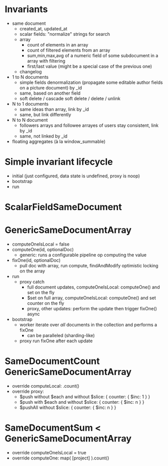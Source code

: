 
Invariants
==========
- same document
    - created_at, updated_at
    - scalar fields: "normalize" strings for search
    - array
        - count of elements in an array
        - count of filtered elements from an array
        - sum,min,max,avg of a numeric field of some subdocument in a array with filtering
        - first/last value (might be a special case of the previous one)
    - changelog
- 1 to N documents
    - simple fields denormalization (propagate some editable author fields on a picture document) by _id
    - same, based on another field
    - soft delete / cascade soft delete / delete / unlink
- N to 1 documents
    - same ideas than array, link by _id
    - same, but link differently
- N to N document
    - followers arrays and followee arrayes of users stay consistent, link by _id
    - same, not linked by _id
- floating aggregates (à la window_summable)

Simple invariant lifecycle
==========================
- initial (just configured, data state is undefined, proxy is noop)
- bootstrap
- run

ScalarFieldSameDocument
=======================

GenericSameDocumentArray 
========================
- computeOneIsLocal = false
- computeOne(id, optionalDoc)
    - generic: runs a configurable pipeline op computing the value
- fixOne(id, optionalDoc)
    - pull doc with array, run compute, findAndModify optimistic locking on the array
- run
    - proxy catch
        - full document updates, computeOneIsLocal: computeOne() and set on the fly
        - $set on full array, computeOneIsLocal: computeOne() and set counter on the fly
        - proxy, other updates: perform the update then trigger fixOne() async
- bootstrap
    - worker iterate over *all* documents in the collection and performs a fixOne
        - can be paralleled (sharding-like)
    - proxy run fixOne after each update

SameDocumentCount GenericSameDocumentArray
============================================
- override computeLocal: .count()
- override proxy:
    - $push without $each and without $slice: { counter: { $inc: 1 } }
    - $push with $each and without $slice: { counter: { $inc: n } }
    - $pushAll without $slice: { counter: { $inc: n } }

SameDocumentSum < GenericSameDocumentArray
==========================================
- override computeOneIsLocal = true
- override computeOne: map( [project] ).count()
